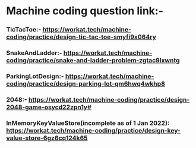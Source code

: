 # Machine coding question link:-

###  TicTacToe:- https://workat.tech/machine-coding/practice/design-tic-tac-toe-smyfi9x064ry
###  SnakeAndLadder:- https://workat.tech/machine-coding/practice/snake-and-ladder-problem-zgtac9lxwntg
###  ParkingLotDesign:- https://workat.tech/machine-coding/practice/design-parking-lot-qm6hwq4wkhp8
###  2048:- https://workat.tech/machine-coding/practice/design-2048-game-osycd22zpn1y#
### InMemoryKeyValueStore(incomplete as of 1 Jan 2022): https://workat.tech/machine-coding/practice/design-key-value-store-6gz6cq124k65




